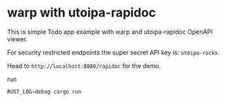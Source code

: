 # warp with utoipa-rapidoc

This is simple Todo app example with warp and utoipa-rapidoc OpenAPI viewer.

For security restricted endpoints the super secret API key is: `utoipa-rocks`.

Head to `http://localhost:8080/rapidoc` for the demo.

run
```rust
RUST_LOG=debug cargo run
```
